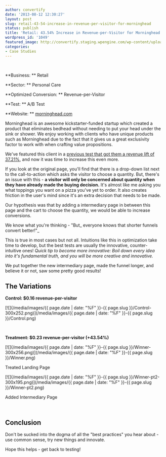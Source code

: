 ```yaml
---
author: convertify
date: '2013-08-12 12:30:27'
layout: post
slug: retail-43-54-increase-in-revenue-per-visitor-for-morninghead
status: publish
title: 'Retail: 43.54% Increase in Revenue-per-Visitor for Morninghead'
wordpress_id: '1049'
featured_image: http://convertify.staging.wpengine.com/wp-content/uploads/2013/08/Screen-Shot-2013-07-31-at-3.09.23-AM1.png
categories:
- Case Studies
---
```


 

**Business: **
Retail

**Sector: **
Personal Care

**Optimized Conversion: **
Revenue-per-Visitor

**Test: **
A/B Test

**Website: **
[morninghead.com](http://morninghead.com)
 

Morninghead is an awesome kickstarter-funded startup which created a product that eliminates bedhead without needing to put your head under the sink or shower. We enjoy working with clients who have unique products such as Morninghead due to the fact that it gives us a great exclusivity factor to work with when crafting value propositions.

We've featured this client in a [previous test that got them a revenue lift of 37.21%](http://landersoptimized.com/case-studies/optimized-homepage-increases-revenue-by-37-21/), and now it was time to increase this even more.

If you look at the original page, you'll find that there is a drop-down list next to the call-to-action which asks the visitor to choose a quantity. But, there's an issue with this - **a visitor will only be concerned about quantity when they have already made the buying decision.** It's almost like me asking you what toppings you want on a pizza you've yet to order. It also creates friction in the user's mind since it's an extra decision that needs to be made.

Our hypothesis was that by adding a intermediary page in between this page and the cart to choose the quantity, we would be able to increase conversions.

We know what you're thinking - "But_ everyone knows that shorter funnels convert better!"_

This is true in most cases but not all. Intuitions like this in optimization take time to develop, but the best tests are usually the innovative, counter-intuitive ones! _Quick tip to become more innovative: Boil down every idea into it's fundamental truth, and you will be more creative and innovative._

We put together the new intermediary page, made the funnel longer, and believe it or not, saw some pretty good results!

## The Variations

**Control: $0.16 revenue-per-visitor**

[![](/media/images/{{ page.date | date: "%F" }}-{{ page.slug }}/Control-300x252.png)](/media/images/{{ page.date | date: "%F" }}-{{ page.slug }}/Control.png)

 

**Treatment: $0.23 revenue-per-visitor (+43.54%)**

[![](/media/images/{{ page.date | date: "%F" }}-{{ page.slug }}/Winner-300x256.png)](/media/images/{{ page.date | date: "%F" }}-{{ page.slug }}/Winner.png)

Treated Landing Page

[![](/media/images/{{ page.date | date: "%F" }}-{{ page.slug }}/Winner-pt2-300x195.png)](/media/images/{{ page.date | date: "%F" }}-{{ page.slug }}/Winner-pt2.png)

Added Intermediary Page

 

## Conclusion

Don't be sucked into the dogma of all the "best practices" you hear about - use common sense, try new things and innovate.

Hope this helps - get back to testing!
